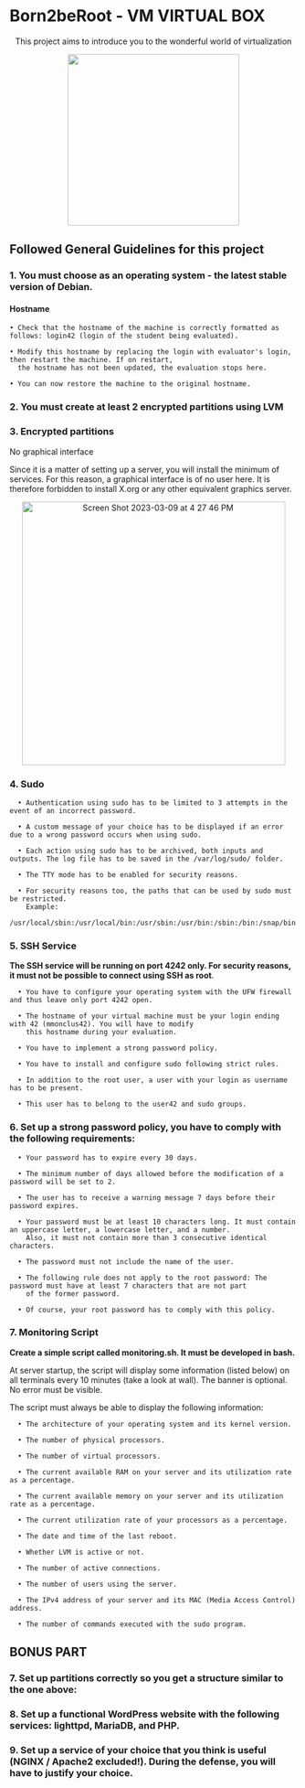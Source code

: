 # Born2beRoot - VM VIRTUAL BOX

<p align="center"> This project aims to introduce you to the wonderful world of virtualization  </p>

<p align="center">
  <img src="https://user-images.githubusercontent.com/43698378/138560926-41b9ed41-cd9c-4d35-96a0-bcffa25d0d3c.png" widht="150" height="300" />
</p>

## Followed General Guidelines for this project

### 1. You must choose as an operating system - the latest stable version of Debian.

#### Hostname

    • Check that the hostname of the machine is correctly formatted as follows: login42 (login of the student being evaluated).
    
    • Modify this hostname by replacing the login with evaluator's login, then restart the machine. If on restart,
      the hostname has not been updated, the evaluation stops here.
      
    • You can now restore the machine to the original hostname.
  
### 2. You must create at least 2 encrypted partitions using LVM

### 3. Encrypted partitions

No graphical interface

Since it is a matter of setting up a server, you will install the minimum of services. For this reason, a graphical interface is of no user here. It is therefore forbidden to install X.org or any other equivalent graphics server.
  
<p align="center">
    <img width="461" alt="Screen Shot 2023-03-09 at 4 27 46 PM" src="https://user-images.githubusercontent.com/114074329/224072117-22c9e170-f320-4498-8209-5a616fb8b082.png">
</p>

### 4. Sudo

      • Authentication using sudo has to be limited to 3 attempts in the event of an incorrect password.
      
      • A custom message of your choice has to be displayed if an error due to a wrong password occurs when using sudo.
    
      • Each action using sudo has to be archived, both inputs and outputs. The log file has to be saved in the /var/log/sudo/ folder.
      
      • The TTY mode has to be enabled for security reasons.
      
      • For security reasons too, the paths that can be used by sudo must be restricted.
        Example:
        /usr/local/sbin:/usr/local/bin:/usr/sbin:/usr/bin:/sbin:/bin:/snap/bin

### 5. SSH Service

**The SSH service will be running on port 4242 only. For security reasons, it must not be possible to connect using SSH as root**.
  
      • You have to configure your operating system with the UFW firewall and thus leave only port 4242 open.
      
      • The hostname of your virtual machine must be your login ending with 42 (mmonclus42). You will have to modify 
        this hostname during your evaluation.
    
      • You have to implement a strong password policy.
      
      • You have to install and configure sudo following strict rules.
      
      • In addition to the root user, a user with your login as username has to be present.
      
      • This user has to belong to the user42 and sudo groups.
      
### 6. Set up a strong password policy, you have to comply with the following requirements:
      
      • Your password has to expire every 30 days.

      • The minimum number of days allowed before the modification of a password will be set to 2.
      
      • The user has to receive a warning message 7 days before their password expires.
      
      • Your password must be at least 10 characters long. It must contain an uppercase letter, a lowercase letter, and a number. 
        Also, it must not contain more than 3 consecutive identical characters.
      
      • The password must not include the name of the user.
      
      • The following rule does not apply to the root password: The password must have at least 7 characters that are not part
        of the former password.

      • Of course, your root password has to comply with this policy.
 
### 7. Monitoring Script

**Create a simple script called monitoring.sh. It must be developed in bash.**
 
At server startup, the script will display some information (listed below) on all terminals every 10 minutes (take a look at wall). 
The banner is optional. No error must be visible.
 
The script must always be able to display the following information:

      • The architecture of your operating system and its kernel version.
      
      • The number of physical processors.
      
      • The number of virtual processors.
      
      • The current available RAM on your server and its utilization rate as a percentage.
      
      • The current available memory on your server and its utilization rate as a percentage.
      
      • The current utilization rate of your processors as a percentage.
      
      • The date and time of the last reboot.
      
      • Whether LVM is active or not.
      
      • The number of active connections.
      
      • The number of users using the server.
      
      • The IPv4 address of your server and its MAC (Media Access Control) address.
      
      • The number of commands executed with the sudo program.

## BONUS PART

### 7. Set up partitions correctly so you get a structure similar to the one above:

### 8. Set up a functional WordPress website with the following services: lighttpd, MariaDB, and PHP.

### 9. Set up a service of your choice that you think is useful (NGINX / Apache2 excluded!). During the defense, you will have to justify your choice.

 
